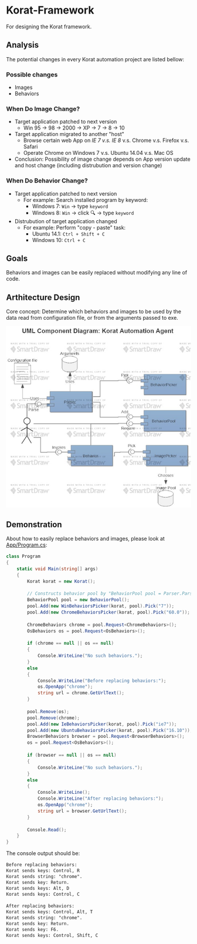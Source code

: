 # Korat-Framework
For designing the Korat framework.

## Analysis
The potential changes in every Korat automation project are listed bellow:

### Possible changes
- Images
- Behaviors

### When Do Image Change?
- Target application patched to next version
  - Win 95 -> 98 -> 2000 -> XP -> 7 -> 8 -> 10
- Target application migrated to another "host"
  - Browse certain web App on *IE 7 v.s. IE 8* v.s. Chrome v.s. Firefox v.s. Safari
  - Operate Chrome on Windows 7 v.s. Ubuntu 14.04 v.s. Mac OS
- Conclusion: Possibility of image change depends on App version update and host change (including distrubution and version change)

### When Do Behavior Change?
- Target application patched to next version
  - For example: Search installed program by keyword:
    - Windows 7: `Win` -> type `keyword`
    - Windows 8: `Win` -> click :mag: -> type `keyword`
- Distrubution of target application changed
  - For example: Perform "copy - paste" task:
    - Ubuntu 14.1: `Ctrl + Shift + C`
    - Windows 10: `Ctrl + C`

## Goals
Behaviors and images can be easily replaced without modifying any line of code.

## Arthitecture Design
Core concept: Determine which behaviors and images to be used by the data read from configuration file, or from the arguments passed to exe.

![Architecture Design](Documents/Korat-Framework-Architecture-Design.jpg)

## Demonstration
About how to easily replace behaviors and images, please look at [App/Program.cs](App/Program.cs):
```csharp
class Program
{
    static void Main(string[] args)
    {
        Korat korat = new Korat();

        // Constructs behavior pool by "BehaviorPool pool = Parser.Parse(args)" in the future.
        BehaviorPool pool = new BehaviorPool();
        pool.Add(new WinBehaviorsPicker(korat, pool).Pick("7"));
        pool.Add(new ChromeBehaviorsPicker(korat, pool).Pick("60.0"));

        ChromeBehaviors chrome = pool.Request<ChromeBehaviors>();
        OsBehaviors os = pool.Request<OsBehaviors>();

        if (chrome == null || os == null)
        {
            Console.WriteLine("No such behaviors.");
        }
        else
        {
            Console.WriteLine("Before replacing behaviors:");
            os.OpenApp("chrome");
            string url = chrome.GetUrlText();
        }

        pool.Remove(os);
        pool.Remove(chrome);
        pool.Add(new IeBehaviorsPicker(korat, pool).Pick("ie7"));
        pool.Add(new UbuntuBehaviorsPicker(korat, pool).Pick("16.10"));
        BrowserBehaviors browser = pool.Request<BrowserBehaviors>();
        os = pool.Request<OsBehaviors>();

        if (browser == null || os == null)
        {
            Console.WriteLine("No such behaviors.");
        }
        else
        {
            Console.WriteLine();
            Console.WriteLine("After replacing behaviors:");
            os.OpenApp("chrome");
            string url = browser.GetUrlText();
        }

        Console.Read();
    }
}
```

The console output should be:
```
Before replacing behaviors:
Korat sends keys: Control, R
Korat sends string: "chrome".
Korat sends key: Return.
Korat sends keys: Alt, D
Korat sends keys: Control, C

After replacing behaviors:
Korat sends keys: Control, Alt, T
Korat sends string: "chrome".
Korat sends key: Return.
Korat sends key: F6.
Korat sends keys: Control, Shift, C
```
